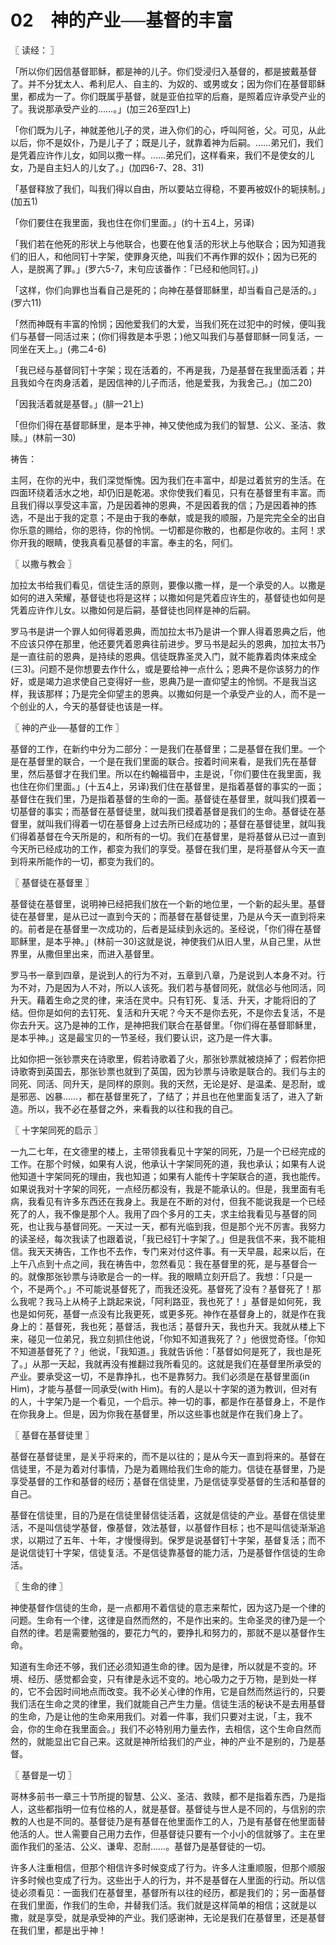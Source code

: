 # 02　神的产业──基督的丰富



〖 读经： 〗

「所以你们因信基督耶稣，都是神的儿子。你们受浸归入基督的，都是披戴基督了。并不分犹太人、希利尼人、自主的、为奴的、或男或女；因为你们在基督耶稣里，都成为一了。你们既属乎基督，就是亚伯拉罕的后裔，是照着应许承受产业的了。我说那承受产业的……。」(加三26至四1上)

「你们既为儿子，神就差他儿子的灵，进入你们的心，呼叫阿爸，父。可见，从此以后，你不是奴仆，乃是儿子了；既是儿子，就靠着神为后嗣。……弟兄们，我们是凭着应许作儿女，如同以撒一样。……弟兄们，这样看来，我们不是使女的儿女，乃是自主妇人的儿女了。」(加四6-7、28、31)

「基督释放了我们，叫我们得以自由，所以要站立得稳，不要再被奴仆的轭挟制。」(加五1)

「你们要住在我里面，我也住在你们里面。」(约十五4上，另译)

「我们若在他死的形状上与他联合，也要在他复活的形状上与他联合；因为知道我们的旧人，和他同钉十字架，使罪身灭绝，叫我们不再作罪的奴仆；因为已死的人，是脱离了罪。」(罗六5-7，末句应该番作：「已经和他同钉。」)

「这样，你们向罪也当看自己是死的；向神在基督耶稣里，却当看自己是活的。」(罗六11)

「然而神既有丰富的怜悯；因他爱我们的大爱，当我们死在过犯中的时候，便叫我们与基督一同活过来；(你们得救是本乎恩；)他又叫我们与基督耶稣一同复活，一同坐在天上。」(弗二4-6)

「我已经与基督同钉十字架；现在活着的，不再是我，乃是基督在我里面活着；并且我如今在肉身活着，是因信神的儿子而活，他是爱我，为我舍己。」(加二20)

「因我活着就是基督。」(腓一21上)

「但你们得在基督耶稣里，是本乎神，神又使他成为我们的智慧、公义、圣洁、救赎。」(林前一30)

祷告：

主阿，在你的光中，我们深觉惭愧。因为我们在丰富中，却是过着贫穷的生活。在四面环绕着活水之地，却仍旧是乾渴。求你使我们看见，只有在基督里有丰富。而且我们得以享受这丰富，乃是因着神的恩典，不是因着我的信；乃是因着神的拣选，不是出于我的定意；不是由于我的奉献，或是我的顺服，乃是完完全全的出自你乐意的赐给，你的恩待，你的怜悯。一切都是你散的，也都是你收的。主阿！求你开我的眼睛，使我真看见基督的丰富。奉主的名，阿们。



〖 以撒与教会 〗

加拉太书给我们看见，信徒生活的原则，要像以撒一样，是一个承受的人。以撒是如何的进入荣耀，基督徒也将是这样；以撒如何是凭着应许生的，基督徒也如何是凭着应许作儿女。以撒如何是后嗣，基督徒也同样是神的后嗣。

罗马书是讲一个罪人如何得着恩典，而加拉太书乃是讲一个罪人得着恩典之后，他不应该只停在那里，他还要凭着恩典往前进步。罗马书是起头的恩典，加拉太书乃是一直往前的恩典，是持续的恩典。信徒既靠圣灵入门，就不能靠着肉体来成全(三3)。问题不是你想要去作什么，或是要给神一点什么；恩典不是你该努力的作好，或是竭力追求使自己变得好一些，恩典乃是一直仰望主的怜悯。不是我当这样，我该那样；乃是完全仰望主的恩典。以撒如何是一个承受产业的人，而不是一个创业的人，今天的基督徒也该是一样。



〖 神的产业──基督的工作 〗

基督的工作，在新约中分为二部分：一是我们在基督里；二是基督在我们里。一个是在基督里的联合，一个是在我们里面的联合。按着时间来看，是我们先在基督里，然后基督才在我们里。所以在约翰福音中，主是说，「你们要住在我里面，我也住在你们里面。」(十五4上，另译)我们住在基督里，是指着基督的事实的一面；基督住在我们里，乃是指着基督的生命的一面。基督徒在基督里，就叫我们摸着一切基督的事实；而基督在基督徒里，就叫我们摸着基督是我们的生命。基督徒在基督里，就叫我们得着一切在基督身上过去所已经成功的；基督在基督徒里，就叫我们得着基督在今天所是的，和所有的一切。我们在基督里，是将基督从已过一直到今天所已经成功的工作，都变为我们的享受。基督在我们里，是将基督从今天一直到将来所能作的一切，都变为我们的。



〖 基督徒在基督里 〗

基督徒在基督里，说明神已经把我们放在一个新的地位里，一个新的起头里。基督徒在基督里，是从已过一直到今天的；而基督在基督徒里，乃是从今天一直到将来的。前者是在基督里一次成功的，后者是延续到永远的。圣经说，「你们得在基督耶稣里，是本乎神。」(林前一30)这就是说，神使我们从旧人里，从自己里，从世界里，从撒但里出来，而进入基督里。

罗马书一章到四章，是说到人的行为不对，五章到八章，乃是说到人本身不对。行为不对，乃是因为人不对，所以人该死。我们若与基督同死，就信必与他同活，同升天。藉着生命之灵的律，来活在灵中。只有钉死、复活、升天，才能将旧的了结。但你是如何的去钉死、复活和升天呢？今天不是你去死，不是你去复活，不是你去升天。这乃是神的工作，是神把我们联合在基督里。「你们得在基督耶稣里，是本乎神。」这是最宝贝的一节圣经，我们要认识，这乃是一件大事。

比如你把一张钞票夹在诗歌里，假若诗歌着了火，那张钞票就被烧掉了；假若你把诗歌寄到英国去，那张钞票也就到了英国，因为钞票与诗歌是联合的。我们与主的同死、同活、同升天，是同样的原则。我的天然，无论是好、是温柔、是忍耐，或是邪恶、凶暴……，都在基督里死了，了结了；并且也在他里面复活了，进入了新造。所以，我不必在基督之外，来看我的以往和我的自己。



〖 十字架同死的启示 〗

一九二七年，在文德里的楼上，主带领我看见十字架的同死，乃是一个已经完成的工作。在那个时候，如果有人说，他承认十字架同死的道，我也承认；如果有人说他知道十字架同死的理由，我也知道；如果有人能传十字架联合的道，我也能传。如果说我对十字架的同死，一点经历都没有，我是不能承认的。但是，我里面有毛病，我看见有许多东西还在我身上。我是在不断的对付，但我不能说我是一个已经死了的人，我不像是那个人。我用了四个多月的工夫，求主给我看见与基督的同死，也让我与基督同死。一天过一天，都有光临到我，但是那个光不厉害。我努力的读圣经，每次我读了也跟着说，「我已经钉十字架了。」但是我信不来，我不能相信。我天天祷告，工作也不去作，专门来对付这件事。有一天早晨，起来以后，在上午八点到十点之间，我在祷告中，忽然看见：我在基督里的死，是与基督合一的。就像那张钞票与诗歌是合一的一样。我的眼睛立刻开启了。我想：「只是一个，不是两个。」不可能说基督死了，而我还没死。基督死了没有？基督死了！那么我呢？我马上从椅子上跳起来说，「阿利路亚，我也死了！」基督是如何死，我也是如何死，基督一点没有比我更死，或更多死。神作在基督身上的，就是作在我身上的：基督死，我也死；基督活，我也活；基督升天，我也升天。我就从楼上下来，碰见一位弟兄，我立刻抓住他说，「你知不知道我死了？」他很觉奇怪。「你知不知道基督死了？」他说，「我知道。」我就告诉他：「基督如何是死了，我也是死了。」从那一天起，我就再没有推翻过我所看见的。这就是我们在基督里所承受的产业。要承受这一切，不是靠挣扎，也不是靠努力。我们必须是在基督里面(in Him)，才能与基督一同承受(with Him)。有的人是以十字架的道为教训，但对有的人，十字架乃是一个看见，一个启示。神一切的事，都是作在基督身上，不是作在你我身上。但是，因为你我在基督里，所以这些事也就是作在我们身上了。



〖 基督在基督徒里 〗

基督在基督徒里，是关乎将来的，而不是以往的；是从今天一直到将来的。基督在信徒里，不是为着对付事情，乃是为着赐给我们生命的能力。信徒在基督里，乃是享受基督的工作和基督的经历；基督在信徒里，乃是信徒享受基督的生活和基督的自己。

基督在信徒里，目的乃是在信徒里替信徒活着，这就是信徒的产业。基督在信徒里活，不是叫信徒学基督，像基督，效法基督，以基督作目标；也不是叫信徒渐渐追求，以期过了五年、十年，才慢慢得到。保罗是说基督钉十字架，基督复活；而不是说信徒钉十字架，信徒复活。不是信徒靠基督的能力活，乃是基督作信徒的生命活。



〖 生命的律 〗

神使基督作信徒的生命，是一点都用不着信徒的意志来帮忙，因为这乃是一个律的问题。生命有一个律，这律是自然而然的，不是作出来的。生命圣灵的律乃是一个自然的律。若是需要勉强的，要花力气的，要挣扎和努力的，那就不是以基督作生命。

知道有生命还不够，我们还必须知道生命的律。因为是律，所以就是不变的。环境、经历、感觉都会变，只有律是永远不变的。地心吸力之于万物，是到处一样的，它不会因时间地点而改变。我不必关心律的作用，它是自然而然运行的，只要我们活在生命之灵的律里，我们就能自己产生力量。信徒生活的秘诀不是去用基督的生命，乃是让他的生命来用我们。对着一件事，我们只要对主说，「主，我不会，你的生命在我里面会。」我们不必特别用力量去作，去相信，这个生命自然而然的，就能显出它自己来。这就是神所给我们的产业，神的产业不是别的，乃是基督。



〖 基督是一切 〗

哥林多前书一章三十节所提的智慧、公义、圣洁、救赎，都不是指着东西，乃是指人，这些都指明一位有位格的人，就是基督。基督徒与世人是不同的，与信别的宗教的人也是不同的。基督徒乃是有基督在他里面作工的人，乃是有基督在他里面替他活的人。世人需要自己用力去作，但基督徒只要有一个小小的信就够了。主在里面作我们的圣洁、公义、谦卑、忍耐……。基督乃是基督徒的一切。

许多人注重相信，但那个相信许多时候变成了行为。许多人注重顺服，但那个顺服许多时候也变成了行为。这些出于人的行为，并不是基督在人里面的行动。所以信徒必须看见：一面我们在基督里，基督所有以往的经历，都是我们的；另一面基督在我们里面，作我们的生命，并替我们活。我们就是这样简单的相信；这就是以撒，就是享受，就是承受神的产业。我们感谢神，无论是我们在基督里，还是基督在我们里，都是出乎神！

